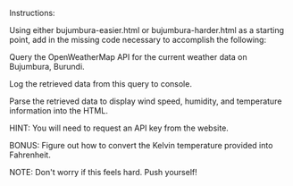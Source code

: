 Instructions:

Using either bujumbura-easier.html or bujumbura-harder.html as a starting point, add in the missing code necessary to accomplish the following:

Query the OpenWeatherMap API for the current weather data on Bujumbura, Burundi.

Log the retrieved data from this query to console.

Parse the retrieved data to display wind speed, humidity, and temperature information into the HTML.

HINT: You will need to request an API key from the website.

BONUS: Figure out how to convert the Kelvin temperature provided into Fahrenheit.

NOTE: Don't worry if this feels hard. Push yourself!
